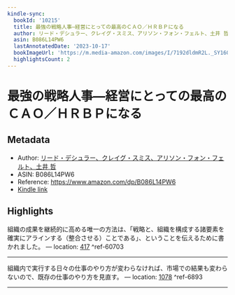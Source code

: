 ```yaml
---
kindle-sync:
  bookId: '10215'
  title: 最強の戦略人事―経営にとっての最高のＣＡＯ／ＨＲＢＰになる
  author: リード・デシュラー、クレイグ・スミス、アリソン・フォン・フェルト、土井 哲
  asin: B086L14PW6
  lastAnnotatedDate: '2023-10-17'
  bookImageUrl: 'https://m.media-amazon.com/images/I/7192dldmR2L._SY160.jpg'
  highlightsCount: 2
---
```

# 最強の戦略人事―経営にとっての最高のＣＡＯ／ＨＲＢＰになる
## Metadata
* Author: [リード・デシュラー、クレイグ・スミス、アリソン・フォン・フェルト、土井 哲](https://www.amazon.comundefined)
* ASIN: B086L14PW6
* Reference: https://www.amazon.com/dp/B086L14PW6
* [Kindle link](kindle://book?action=open&asin=B086L14PW6)

## Highlights
組織の成果を継続的に高める唯一の方法は、「戦略と、組織を構成する諸要素を確実にアラインする（整合させる）ことである」、ということを伝えるために書かれました。 — location: [417](kindle://book?action=open&asin=B086L14PW6&location=417) ^ref-60703

---
組織内で実行する日々の仕事のやり方が変わらなければ、市場での結果も変わらないので、既存の仕事のやり方を見直す。 — location: [1078](kindle://book?action=open&asin=B086L14PW6&location=1078) ^ref-6893

---
